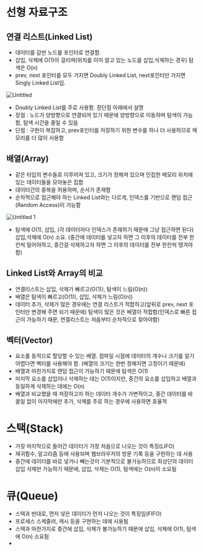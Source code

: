 # 선형 자료구조

## 연결 리스트(Linked List)

- 데이터를 감싼 노드를 포인터로 연결함.
- 삽입, 삭제에 O(1)이 걸리며(위치를 이미 알고 있는 노드를 삽입,삭제하는 경우) 탐색은 O(n)
- prev, next 포인터를 모두 가지면 Doubly Linked List, next포인터만 가지면 Singly Linked List임.

![Untitled](https://user-images.githubusercontent.com/51450093/188276091-a5ec589e-8ec6-42c1-b1c3-b163c58f57cf.png)

- Doubly Linked List를 주로 사용함. 장단점 아래에서 설명
- 장점 : 노드가 양방향으로 연결되어 있기 때문에 양방향으로 이동하며 탐색이 가능함, 탐색 시간을 줄일 수 있음
- 단점 : 구현이 복잡하고, prev포인터를 저장하기 위한 변수를 하나 더 사용하므로 메모리를 더 많이 사용함

## 배열(Array)

- 같은 타입의 변수들로 이루어져 있고, 크기가 정해져 있으며 인접한 메모리 위치에 있는 데이터들을 모아놓은 집합
- 데이터간의 중복을 허용하며, 순서가 존재함
- 순차적으로 접근해야 하는 Linked List와는 다르게, 인덱스를 기반으로 랜덤 접근(Random Access)이 가능함

![Untitled 1](https://user-images.githubusercontent.com/51450093/188276054-a52920d3-5e79-42f5-a269-3b7c156ecda3.png)

- 탐색에 O(1), 삽입, (각 데이터마다 인덱스가 존재하기 때문에 그냥 접근하면 된다) 삽입,삭제에 O(n) 소요. (중간에 데이터를 넣고자 하면 그 이후의 데이터를 전부 한칸씩 밀어야하고, 중간걸 삭제하고자 하면 그 이후의 데이터를 전부 한칸씩 땡겨야함)

## Linked List와 Array의 비교

- 연결리스트는 삽입, 삭제가 빠르고(O(1)), 탐색이 느림(O(n))
- 배열은 탐색이 빠르고(O(1)), 삽입, 삭제가 느림(O(n))
- 데이터 추가, 삭제가 많은 경우에는 연결 리스트가 적합하고(앞뒤로 prev, next 포인터만 변경해 주면 되기 때문에) 탐색이 많은 것은 배열이 적합함(인덱스로 빠른 접근이 가능하기 때문, 연결리스트는 처음부터 순차적으로 찾아야함)

## 벡터(Vector)

- 요소를 동적으로 할당할 수 있는 배열. 컴파일 시점에 데이터의 개수나 크기를 알기 어렵다면 벡터를 사용해야 함. (배열의 크기는 한번 정해지면 고정이기 때문에)
- 배열과 마찬가지로 랜덤 접근이 가능하기 때문에 탐색은 O(1)
- 마지막 요소를 삽입이나 삭제하는 데는 O(1)이지만, 중간의 요소를 삽입하고 배열과 동일하게 삭제하는 데에는 O(n)
- 배열과 비교했을 때 저장하고자 하는 데이터 개수가 가변적이고, 중간 데이터를 바꿀일 없이 마지막에만 추가, 삭제를 주로 하는 경우에 사용하면 효율적

# 스택(Stack)

- 가장 마지막으로 들어간 데이터가 가장 처음으로 나오는 것이 특징(LIFO)
- 재귀함수, 알고리즘 등에 사용되며 웹브라우저의 방문 기록 등을 구현하는 데 사용
- 중간에 데이터를 바로 넣거나 빼는것이 기본적으로 불가능하므로 최상단의 데이터 삽입 삭제만 가능하기 때문에, 삽입, 삭제는 O(1), 탐색에는 O(n)이 소요됨

# 큐(Queue)

- 스택과 반대로, 먼저 넣은 데이터가 먼저 나오는 것이 특징임(FIFO)
- 프로세스 스케줄러, 캐시 등을 구현하는 데에 사용됨
- 스택과 마찬가지로 중간에 삽입, 삭제가 불가능하기 때문에 삽입, 삭제에 O(1), 탐색에 O(n) 소요됨
-
